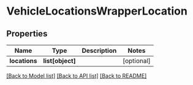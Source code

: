 # VehicleLocationsWrapperLocation

## Properties
Name | Type | Description | Notes
------------ | ------------- | ------------- | -------------
**locations** | **list[object]** |  | [optional] 

[[Back to Model list]](../README.md#documentation-for-models) [[Back to API list]](../README.md#documentation-for-api-endpoints) [[Back to README]](../README.md)


